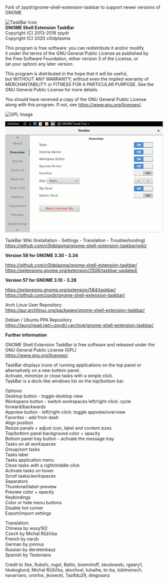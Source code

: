 Fork of zpydr/gnome-shell-extension-taskbar to support newer versions of GNOME

![TaskBar Icon](https://extensions.gnome.org/extension-data/icons/icon_584_ZS33QUn.png)          
**GNOME Shell Extension TaskBar**    
Copyright (C) 2013-2018 zpydr  
Copyright (C) 2020 c0ldplasma
                
This program is free software: you can redistribute it and/or modify            
it under the terms of the GNU General Public License as published by            
the Free Software Foundation, either version 3 of the License, or               
(at your option) any later version.             
                
This program is distributed in the hope that it will be useful,         
but WITHOUT ANY WARRANTY; without even the implied warranty of          
MERCHANTABILITY or FITNESS FOR A PARTICULAR PURPOSE. See the            
GNU General Public License for more details.            
                
You should have received a copy of the GNU General Public License               
along with this program. If not, see https://www.gnu.org/licenses/.                         
                
![GPL Image](https://www.gnu.org/graphics/gplv3-127x51.png)             
        
         
![TaskBar Image](https://github.com/zpydr/gnome-shell-extension-taskbar-content/blob/master/taskbar_v56.gif)        

TaskBar Wiki (Installation - Settings - Translation - Troubleshooting)                                    
https://github.com/c0ldplasma/gnome-shell-extension-taskbar/wiki/    

**Version 58 for GNOME 3.30 - 3.34**

https://github.com/c0ldplasma/gnome-shell-extension-taskbar/
https://extensions.gnome.org/extension/2506/taskbar-updated/

 **Version 57 for GNOME 3.10 - 3.28**       
        
https://extensions.gnome.org/extension/584/taskbar/             
https://github.com/zpydr/gnome-shell-extension-taskbar/                                   
                 
Arch Linux User Repository              
https://aur.archlinux.org/packages/gnome-shell-extension-taskbar/               
        
Debian / Ubuntu PPA Repository                   
https://launchpad.net/~zpydr/+archive/gnome-shell-extension-taskbar/ 


**Further information**
        
GNOME Shell Extension TaskBar is free software and released under the GNU General Public License (GPL)          
https://www.gnu.org/licenses/       

TaskBar displays icons of running applications on the top panel or alternatively on a new bottom panel.        
Activate, minimize or close tasks with a simple click.          
TaskBar is a dock-like windows list on the top/bottom bar.      
                       
Options:                  
Desktop button - toggle desktop view                       
Workspace button - switch workspaces left/right-click: cycle forward/backwards                
Appview button - left/right-click: toggle appview/overview                 
Favorites - add from dash                     
Align position                          
Resize panels + adjust icon, label and content sizes                    
Top/bottom panel background color + opacity                      
Bottom panel tray button - activate the message tray                       
Tasks on all workspaces                
Group/sort tasks                
Tasks label                     
Tasks application menu                    
Close tasks with a right/middle click                     
Activate tasks on hover                 
Scroll tasks/workspaces                     
Separators                      
Thumbnail/label-preview                    
Preview color + opacity                 
Keybindings                            
Color or hide menu buttons                      
Disable hot corner                        
Export/import settings                       
               
Translation:       
Chinese by wsxy162        
Czech by Michal Růžička           
French by narzb       
German by jonnius       
Russian by dersteinkauz     
Spanish by Testoriano		

Credit to Xes, flubshi, rogst, Baltix, boennhoff, skoslowski, rgeary1, hkskoglund, Michal Růžička, skochxxl, tuhaihe, to-ba, tobimensch, navarrano, unixfox, jkosecki, Taz8du29, diegosanz        
            
